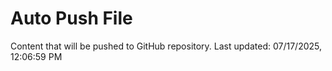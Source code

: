 # Auto Push File

Content that will be pushed to GitHub repository.
Last updated: 07/17/2025, 12:06:59 PM